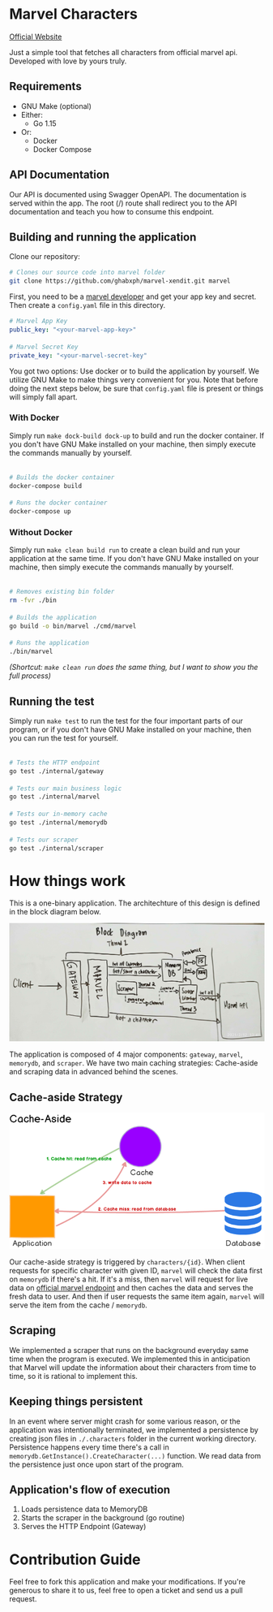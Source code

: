# Marvel Characters

[Official Website](https://marvel.ghabxph.info)

Just a simple tool that fetches all characters from official marvel  api.  Developed  with
love by yours truly.

## Requirements

* GNU Make (optional)
* Either:
  * Go 1.15
* Or:
  * Docker
  * Docker Compose
  
## API Documentation

Our API is documented using Swagger OpenAPI. The documentation is served within  the  app.
The root (/) route shall redirect you to the API documentation and teach you how to
consume this endpoint.

## Building and running the application

Clone our repository:

``` sh
# Clones our source code into marvel folder
git clone https://github.com/ghabxph/marvel-xendit.git marvel
```

First, you need to be a [marvel developer](https://developer.marvel.com/) and get your app
key and secret. Then create a `config.yaml` file in this directory.

``` yaml
# Marvel App Key
public_key: "<your-marvel-app-key>"

# Marvel Secret Key
private_key: "<your-marvel-secret-key"
```

You got two options: Use docker or to build the application by yourself.  We  utilize  GNU
Make to make things very convenient for you. Note that before doing the next steps  below,
be sure that `config.yaml` file is present or things will simply fall apart.

### With Docker

Simply run `make dock-build dock-up` to build and run the docker container. If  you  don't
have GNU Make installed on your machine, then simply  execute  the  commands  manually  by
yourself.

``` sh

# Builds the docker container
docker-compose build

# Runs the docker container
docker-compose up
```

### Without Docker

Simply run `make clean build run` to create a clean build and run your application at  the
same time. If you don't have GNU Make installed on your machine, then simply  execute  the
commands manually by yourself.

``` sh

# Removes existing bin folder
rm -fvr ./bin

# Builds the application
go build -o bin/marvel ./cmd/marvel

# Runs the application
./bin/marvel
```

*(Shortcut: `make clean run` does the same thing, but I want to show you the full process)*
  
## Running the test

Simply run `make test` to run the test for the four important parts of our program, or  if
you don't have GNU Make installed on your machine, then you can run the test for yourself.

``` sh

# Tests the HTTP endpoint
go test ./internal/gateway

# Tests our main business logic
go test ./internal/marvel

# Tests our in-memory cache
go test ./internal/memorydb

# Tests our scraper
go test ./internal/scraper
```

# How things work

This is a one-binary application. The architechture of this design is defined in the block
diagram below.

![](docs/assets/block-diagram.jpg)

The application is composed of 4 major components: `gateway`,  `marvel`,  `memorydb`,  and
`scraper`. We have two main caching strategies: Cache-aside and scraping data in  advanced
behind the scenes.

## Cache-aside Strategy

![](docs/assets/cache-aside.png)

Our cache-aside strategy is triggered  by  `characters/{id}`.  When  client  requests  for
specific character with given ID, `marvel` will check the  data  first  on  `memorydb`  if
there's  a  hit.  If  it's  a  miss,  then  `marvel`  will  request  for  live   data   on
[official marvel endpoint](https://gateway.marvel.com/)  and  then  caches  the  data  and
serves the fresh data to user. And then if user requests the  same  item  again,  `marvel`
will serve the item from the cache / `memorydb`.

## Scraping

We implemented a scraper that runs on the background everyday same time when  the  program
is executed. We implemented this in anticipation that Marvel will update  the  information
about their characters from time to time, so it is rational to implement this.

## Keeping things persistent

In an event where server might crash for some  various  reason,  or  the  application  was
intentionally  terminated,  we  implemented  a  persistence  by  creating  json  files  in
`./.characters` folder in the current working directory. Persistence  happens  every  time
there's a call in `memorydb.GetInstance().CreateCharacter(...)`  function.  We  read  data
from the persistence just once upon start of the program.

## Application's flow of execution

1. Loads persistence data to MemoryDB
2. Starts the scraper in the background (go routine)
3. Serves the HTTP Endpoint (Gateway)

# Contribution Guide

Feel free to fork this application and make your  modifications.  If  you're  generous  to
share it to us, feel free to open a ticket and send us a pull request.
